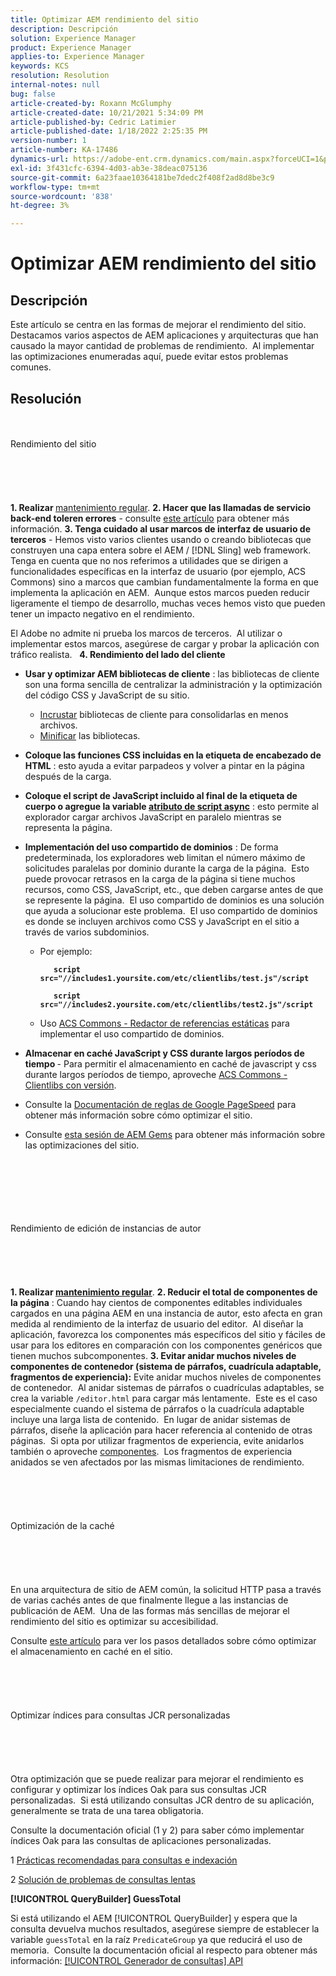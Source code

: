 ```yaml
---
title: Optimizar AEM rendimiento del sitio
description: Descripción
solution: Experience Manager
product: Experience Manager
applies-to: Experience Manager
keywords: KCS
resolution: Resolution
internal-notes: null
bug: false
article-created-by: Roxann McGlumphy
article-created-date: 10/21/2021 5:34:09 PM
article-published-by: Cedric Latimier
article-published-date: 1/18/2022 2:25:35 PM
version-number: 1
article-number: KA-17486
dynamics-url: https://adobe-ent.crm.dynamics.com/main.aspx?forceUCI=1&pagetype=entityrecord&etn=knowledgearticle&id=a788e014-9532-ec11-b6e5-000d3a5ba97a
exl-id: 3f431cfc-6394-4d03-ab3e-38deac075136
source-git-commit: 6a23faae10364181be7dedc2f408f2ad8d8be3c9
workflow-type: tm+mt
source-wordcount: '838'
ht-degree: 3%

---
```


# Optimizar AEM rendimiento del sitio

## Descripción


Este artículo se centra en las formas de mejorar el rendimiento del sitio.  Destacamos varios aspectos de AEM aplicaciones y arquitecturas que han causado la mayor cantidad de problemas de rendimiento.  Al implementar las optimizaciones enumeradas aquí, puede evitar estos problemas comunes.


## Resolución

<br><br>Rendimiento del sitio<br><br><br><br> <br><br>
<b>1. Realizar </b>[mantenimiento regular](https://helpx.adobe.com/experience-manager/kb/AEM6-Maintenance-Guide.html).
<b>2. Hacer que las llamadas de servicio back-end toleren errores</b> - consulte [este artículo](https://helpx.adobe.com/experience-manager/kb/backend-web-service-call-blocking-threads-AEM.html) para obtener más información.
<b>3. Tenga cuidado al usar marcos de interfaz de usuario de terceros</b> - Hemos visto varios clientes usando o creando bibliotecas que construyen una capa entera sobre el AEM / [!DNL Sling] web framework.  Tenga en cuenta que no nos referimos a utilidades que se dirigen a funcionalidades específicas en la interfaz de usuario (por ejemplo, ACS Commons) sino a marcos que cambian fundamentalmente la forma en que implementa la aplicación en AEM.  Aunque estos marcos pueden reducir ligeramente el tiempo de desarrollo, muchas veces hemos visto que pueden tener un impacto negativo en el rendimiento.

El Adobe no admite ni prueba los marcos de terceros.  Al utilizar o implementar estos marcos, asegúrese de cargar y probar la aplicación con tráfico realista.  
<b>4. Rendimiento del lado del cliente</b>

- <b>Usar y optimizar AEM bibliotecas de cliente</b> : las bibliotecas de cliente son una forma sencilla de centralizar la administración y la optimización del código CSS y JavaScript de su sitio.

   - [Incrustar](https://experienceleague.adobe.com/docs/experience-manager-release-information/aem-release-updates/previous-updates/aem-previous-versions.html?lang=es) bibliotecas de cliente para consolidarlas en menos archivos.
   - [Minificar](https://helpx.adobe.com/experience-manager/6-3/sites/developing/using/clientlibs.html) las bibliotecas.
- <b>Coloque las funciones CSS incluidas en la etiqueta de encabezado de HTML</b> : esto ayuda a evitar parpadeos y volver a pintar en la página después de la carga.
- <b>Coloque el script de JavaScript incluido al final de la etiqueta de cuerpo o agregue la variable [atributo de script async](https://github.com/nateyolles/aem-clientlib-async)</b> : esto permite al explorador cargar archivos JavaScript en paralelo mientras se representa la página.
- <b>Implementación del uso compartido de dominios</b> : De forma predeterminada, los exploradores web limitan el número máximo de solicitudes paralelas por dominio durante la carga de la página.  Esto puede provocar retrasos en la carga de la página si tiene muchos recursos, como CSS, JavaScript, etc., que deben cargarse antes de que se represente la página.  El uso compartido de dominios es una solución que ayuda a solucionar este problema.  El uso compartido de dominios es donde se incluyen archivos como CSS y JavaScript en el sitio a través de varios subdominios.

   - Por ejemplo:

      <b>

      ```
         script src="//includes1.yoursite.com/etc/clientlibs/test.js"/script
      
         script src="//includes2.yoursite.com/etc/clientlibs/test2.js"/script
      ```


      </b>
   - Uso [ACS Commons - Redactor de referencias estáticas](https://adobe-consulting-services.github.io/acs-aem-commons/features/utils-and-apis/static-reference-rewriter/index.html) para implementar el uso compartido de dominios.
- <b>Almacenar en caché JavaScript y CSS durante largos períodos de tiempo </b>- Para permitir el almacenamiento en caché de javascript y css durante largos períodos de tiempo, aproveche [ACS Commons - Clientlibs con versión](https://adobe-consulting-services.github.io/acs-aem-commons/features/versioned-clientlibs/index.html).
- Consulte la [Documentación de reglas de Google PageSpeed](https://developers.google.com/speed/docs/insights/rules) para obtener más información sobre cómo optimizar el sitio.
- Consulte [esta sesión de AEM Gems](https://docs.adobe.com/ddc/en/gems/aem-web-performance.html) para obtener más información sobre las optimizaciones del sitio.

<br><br><br><br> <br><br>Rendimiento de edición de instancias de autor<br><br><br><br> <br><br>
<b>1. Realizar [mantenimiento regular](https://helpx.adobe.com/experience-manager/kb/AEM6-Maintenance-Guide.html)</b>.
<b>2. Reducir el total de componentes de la página</b> : Cuando hay cientos de componentes editables individuales cargados en una página AEM en una instancia de autor, esto afecta en gran medida al rendimiento de la interfaz de usuario del editor.  Al diseñar la aplicación, favorezca los componentes más específicos del sitio y fáciles de usar para los editores en comparación con los componentes genéricos que tienen muchos subcomponentes.
<b>3. Evitar anidar muchos niveles de componentes de contenedor (sistema de párrafos, cuadrícula adaptable, fragmentos de experiencia):</b> Evite anidar muchos niveles de componentes de contenedor.  Al anidar sistemas de párrafos o cuadrículas adaptables, se crea la variable `/editor.html` para cargar más lentamente.  Este es el caso especialmente cuando el sistema de párrafos o la cuadrícula adaptable incluye una larga lista de contenido.  En lugar de anidar sistemas de párrafos, diseñe la aplicación para hacer referencia al contenido de otras páginas.  Si opta por utilizar fragmentos de experiencia, evite anidarlos también o aproveche [componentes](https://helpx.adobe.com/experience-manager/kt/sites/using/building-blocks-experience-fragment-feature-video-use.html).  Los fragmentos de experiencia anidados se ven afectados por las mismas limitaciones de rendimiento.
<br><br><br><br> <br><br>Optimización de la caché<br><br><br><br> <br><br>
En una arquitectura de sitio de AEM común, la solicitud HTTP pasa a través de varias cachés antes de que finalmente llegue a las instancias de publicación de AEM.  Una de las formas más sencillas de mejorar el rendimiento del sitio es optimizar su accesibilidad.

Consulte [este artículo](https://helpx.adobe.com/experience-manager/kb/optimizing-aem-site-caches.html) para ver los pasos detallados sobre cómo optimizar el almacenamiento en caché en el sitio.
<br><br><br><br> <br><br>Optimizar índices para consultas JCR personalizadas<br><br><br><br> <br><br>
Otra optimización que se puede realizar para mejorar el rendimiento es configurar y optimizar los índices Oak para sus consultas JCR personalizadas.  Si está utilizando consultas JCR dentro de su aplicación, generalmente se trata de una tarea obligatoria.

Consulte la documentación oficial (1 y 2) para saber cómo implementar índices Oak para las consultas de aplicaciones personalizadas.

1 [Prácticas recomendadas para consultas e indexación](https://experienceleague.adobe.com/docs/experience-manager-65/deploying/practices/best-practices-for-queries-and-indexing.html?lang=es)

2 [Solución de problemas de consultas lentas](https://experienceleague.adobe.com/docs/experience-manager-65/developing/bestpractices/troubleshooting-slow-queries.html?lang=en)



<b>[!UICONTROL QueryBuilder] GuessTotal</b>

Si está utilizando el AEM [!UICONTROL QueryBuilder] y espera que la consulta devuelva muchos resultados, asegúrese siempre de establecer la variable `guessTotal` en la raíz `PredicateGroup` ya que reducirá el uso de memoria.  Consulte la documentación oficial al respecto para obtener más información: [[!UICONTROL Generador de consultas] API](https://experienceleague.adobe.com/docs/experience-manager-65/developing/platform/query-builder/querybuilder-api.html?lang=en#using-p-guesstotal-to-return-the-results)
